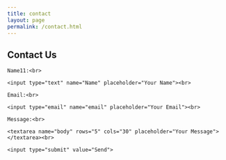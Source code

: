 ```yaml
---
title: contact
layout: page
permalink: /contact.html
---
```

<div class="contactForm">
<h2>Contact Us</h2>
 <form action= "mailto:libraryrdds@pobox.upenn.edu,jfarm@upenn.edu?subject=Petrosylvania" method="get" enctype="text/plain">

    Name11:<br>

    <input type="text" name="Name" placeholder="Your Name"><br>

    Email:<br>

    <input type="email" name="email" placeholder="Your Email"><br>

    Message:<br>

    <textarea name="body" rows="5" cols="30" placeholder="Your Message"></textarea><br>

    <input type="submit" value="Send">

  </form>